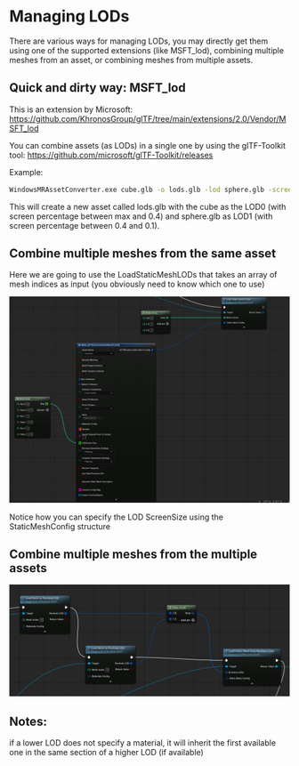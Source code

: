 # Managing LODs

There are various ways for managing LODs, you may directly get them using one of the supported extensions (like MSFT_lod), combining multiple meshes from an asset, or combining meshes from multiple assets.

## Quick and dirty way: MSFT_lod

This is an extension by Microsoft: https://github.com/KhronosGroup/glTF/tree/main/extensions/2.0/Vendor/MSFT_lod

You can combine assets (as LODs) in a single one by using the glTF-Toolkit tool: https://github.com/microsoft/glTF-Toolkit/releases

Example:

```sh
WindowsMRAssetConverter.exe cube.glb -o lods.glb -lod sphere.glb -screen-coverage 0.4 0.1
```

This will create a new asset called lods.glb with the cube as the LOD0 (with screen percentage between max and 0.4) and sphere.glb as LOD1 (with screen percentage between 0.4 and 0.1).

## Combine multiple meshes from the same asset

Here we are going to use the LoadStaticMeshLODs that takes an array of mesh indices as input (you obviously need to know which one to use)

![LoadStaticMeshLODs](Docs/Assets/LoadStaticMeshLODs.png?raw=true "LoadStaticMeshLODs")

Notice how you can specify the LOD ScreenSize using the StaticMeshConfig structure

## Combine multiple meshes from the multiple assets

![RuntimeLODs](Docs/Assets/RuntimeLODs.png?raw=true "RuntimeLODs")

## Notes:

if a lower LOD does not specify a material, it will inherit the first available one in the same section of a higher LOD (if available)
